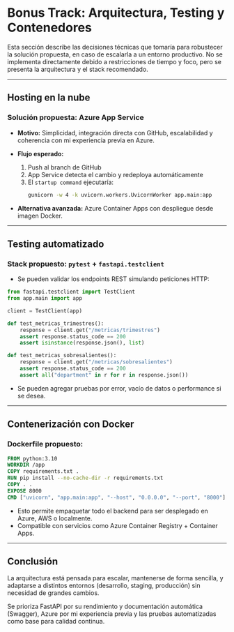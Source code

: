 # Bonus Track: Arquitectura, Testing y Contenedores

Esta sección describe las decisiones técnicas que tomaría para robustecer la solución propuesta, en caso de escalarla a un entorno productivo. No se implementa directamente debido a restricciones de tiempo y foco, pero se presenta la arquitectura y el stack recomendado.

---

## Hosting en la nube

### Solución propuesta: **Azure App Service**

- **Motivo:** Simplicidad, integración directa con GitHub, escalabilidad y coherencia con mi experiencia previa en Azure.
- **Flujo esperado:**
  1. Push al branch de GitHub
  2. App Service detecta el cambio y redeploya automáticamente
  3. El `startup command` ejecutaría:
     ```bash
     gunicorn -w 4 -k uvicorn.workers.UvicornWorker app.main:app
     ```

- **Alternativa avanzada:** Azure Container Apps con despliegue desde imagen Docker.

---

## Testing automatizado

### Stack propuesto: `pytest` + `fastapi.testclient`

- Se pueden validar los endpoints REST simulando peticiones HTTP:

```python
from fastapi.testclient import TestClient
from app.main import app

client = TestClient(app)

def test_metricas_trimestres():
    response = client.get("/metricas/trimestres")
    assert response.status_code == 200
    assert isinstance(response.json(), list)

def test_metricas_sobresalientes():
    response = client.get("/metricas/sobresalientes")
    assert response.status_code == 200
    assert all("department" in r for r in response.json())
```

- Se pueden agregar pruebas por error, vacío de datos o performance si se desea.

---

## Contenerización con Docker

### Dockerfile propuesto:

```dockerfile
FROM python:3.10
WORKDIR /app
COPY requirements.txt .
RUN pip install --no-cache-dir -r requirements.txt
COPY . .
EXPOSE 8000
CMD ["uvicorn", "app.main:app", "--host", "0.0.0.0", "--port", "8000"]
```

- Esto permite empaquetar todo el backend para ser desplegado en Azure, AWS o localmente.
- Compatible con servicios como Azure Container Registry + Container Apps.

---

## Conclusión

La arquitectura está pensada para escalar, mantenerse de forma sencilla, y adaptarse a distintos entornos (desarrollo, staging, producción) sin necesidad de grandes cambios.

Se prioriza FastAPI por su rendimiento y documentación automática (Swagger), Azure por mi experiencia previa y las pruebas automatizadas como base para calidad continua.
